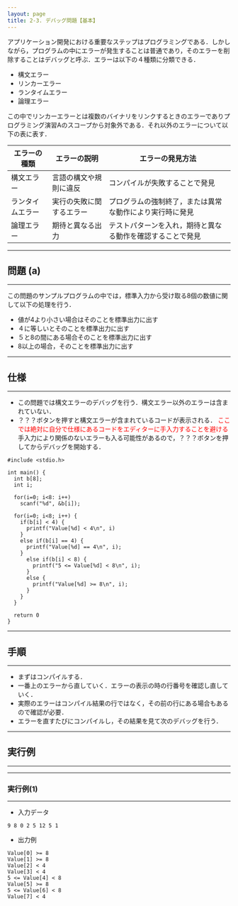 ```yaml
---
layout: page
title: 2-3. デバッグ問題【基本】
---
```


アプリケーション開発における重要なステップはプログラミングである．しかしながら，プログラムの中にエラーが発生することは普通であり，そのエラーを削除することはデバッグと呼ぶ．エラーは以下の４種類に分類できる．
- 構文エラー
- リンカーエラー
- ランタイムエラー
- 論理エラー

この中でリンカーエラーとは複数のバイナリをリンクするときのエラーでありプログラミング演習Aのスコープから対象外である．それ以外のエラーについて以下の表に表す．

|  エラーの種類     |  エラーの説明            |  エラーの発見方法                                    |
| --------------  | ---------------------  | ------------------------------------------------  |
|  構文エラー       |  言語の構文や規則に違反   | コンパイルが失敗することで発見                          | 
|  ランタイムエラー  |  実行の失敗に関するエラー  | プログラムの強制終了，または異常な動作により実行時に発見    |
|  論理エラー       |  期待と異なる出力        |  テストパターンを入れ，期待と異なる動作を確認することで発見  |



---
## 問題 (a)
---

この問題のサンプルプログラムの中では，標準入力から受け取る8個の数値に関して以下の処理を行う．
- 値が4より小さい場合はそのことを標準出力に出す
- ４に等しいとそのことを標準出力に出す
- ５と8の間にある場合そのことを標準出力に出す
- 8以上の場合，そのことを標準出力に出す

---
## 仕様
---

-  この問題では構文エラーのデバッグを行う．構文エラー以外のエラーは含まれていない．
-  ？？？ボタンを押すと構文エラーが含まれているコードが表示される．
<span style="color:red">ここでは絶対に自分で仕様にあるコードをエディターに手入力することを避ける</span>
手入力により関係のないエラーも入る可能性があるので，？？？ボタンを押してからデバッグを開始する．
   

```
#include <stdio.h>

int main() {
  int b[8];
  int i;
  
  for(i=0; i<8: i++)
    scanf("%d", &b[i]);
  
  for(i=0; i<8; i++) {
    if(b[i] < 4) {
      printf("Value[%d] < 4\n", i)
    }
    else if(b[i] == 4) {
      printf("Value[%d] == 4\n", i);
    }
      else if(b[i] < 8) {
        printf("5 <= Value[%d] < 8\n", i);
      }
      else {
        printf("Value[%d] >= 8\n", i);
      }
    }
  }
  
  return 0
}
```

---
## 手順
---

- まずはコンパイルする．
- 一番上のエラーから直していく．エラーの表示の時の行番号を確認し直していく．
- 実際のエラーはコンパイル結果の行ではなく，その前の行にある場合もあるので確認が必要．
- エラーを直すたびにコンパイルし，その結果を見て次のデバッグを行う．


---
## 実行例
---

---
### 実行例(1)
---
- 入力データ
```
9 8 0 2 5 12 5 1
```
- 出力例
```
Value[0] >= 8
Value[1] >= 8
Value[2] < 4
Value[3] < 4
5 <= Value[4] < 8
Value[5] >= 8
5 <= Value[6] < 8
Value[7] < 4
```
